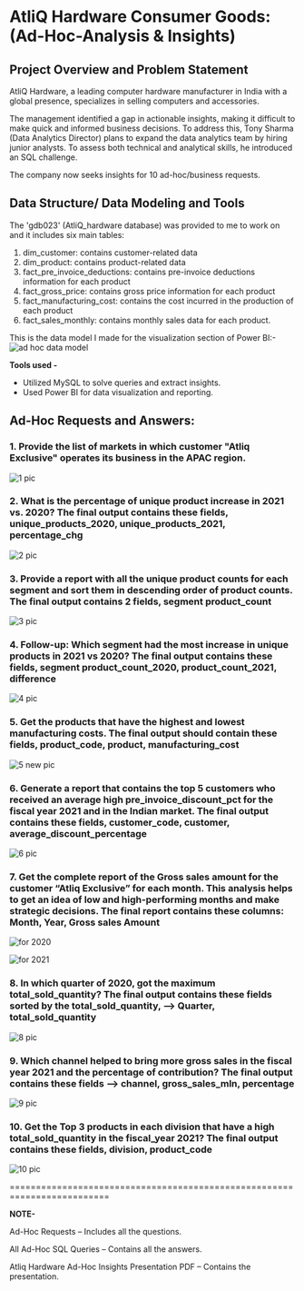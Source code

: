 # AtliQ Hardware Consumer Goods: (Ad-Hoc-Analysis & Insights)

## Project Overview and Problem Statement

AtliQ Hardware, a leading computer hardware manufacturer in India with a global presence, specializes in selling computers and accessories.

The management identified a gap in actionable insights, making it difficult to make quick and informed business decisions. To address this, Tony Sharma (Data Analytics Director) plans to expand the data analytics team by hiring junior analysts. To assess both technical and analytical skills, he introduced an SQL challenge.

The company now seeks insights for 10 ad-hoc/business requests.

## Data Structure/ Data Modeling and Tools

The 'gdb023' (AtliQ_hardware database) was provided to me to work on and it includes six main tables:

1. dim_customer: contains customer-related data
1. dim_product: contains product-related data
1. fact_pre_invoice_deductions: contains pre-invoice deductions information for each product
1. fact_gross_price: contains gross price information for each product
1. fact_manufacturing_cost: contains the cost incurred in the production of each product
1. fact_sales_monthly: contains monthly sales data for each product.

This is the data model I made for the visualization section of Power BI:-
![ad hoc data model]()


**Tools used -** 

* Utilized MySQL to solve queries and extract insights.
* Used Power BI for data visualization and reporting.

## Ad-Hoc Requests and Answers:

### 1. Provide the list of markets in which customer "Atliq Exclusive" operates its business in the APAC region.
![1 pic]()


### 2. What is the percentage of unique product increase in 2021 vs. 2020? The final output contains these fields, unique_products_2020, unique_products_2021, percentage_chg

![2 pic]()


### 3. Provide a report with all the unique product counts for each segment and sort them in descending order of product counts. The final output contains 2 fields, segment product_count

![3 pic]()


### 4. Follow-up: Which segment had the most increase in unique products in 2021 vs 2020? The final output contains these fields, segment product_count_2020, product_count_2021, difference

![4 pic]()


### 5. Get the products that have the highest and lowest manufacturing costs. The final output should contain these fields, product_code, product, manufacturing_cost


![5 new pic]()


### 6. Generate a report that contains the top 5 customers who received an average high pre_invoice_discount_pct for the fiscal year 2021 and in the Indian market. The final output contains these fields, customer_code, customer, average_discount_percentage

![6 pic]()


### 7. Get the complete report of the Gross sales amount for the customer “Atliq Exclusive” for each month. This analysis helps to get an idea of low and high-performing months and make strategic decisions. The final report contains these columns: Month, Year, Gross sales Amount


![for 2020]()

![for 2021]()


### 8. In which quarter of 2020, got the maximum total_sold_quantity? The final output contains these fields sorted by the total_sold_quantity, --> Quarter, total_sold_quantity

![8 pic]()


### 9. Which channel helped to bring more gross sales in the fiscal year 2021 and the percentage of contribution? The final output contains these fields --> channel, gross_sales_mln, percentage


![9 pic]()


### 10. Get the Top 3 products in each division that have a high total_sold_quantity in the fiscal_year 2021? The final output contains these fields, division, product_code

![10 pic]()

=========================================================================

**NOTE-**

Ad-Hoc Requests – Includes all the questions.

All Ad-Hoc SQL Queries – Contains all the answers.

Atliq Hardware Ad-Hoc Insights Presentation PDF – Contains the presentation.
